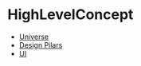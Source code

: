 # HighLevelConcept

- [Universe](Universe/Universe.md)
- [Design Pilars](DesignPillars/DesignPillars.md)
- [UI](UI/UI.md)
